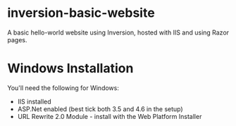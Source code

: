 # inversion-basic-website
A basic hello-world website using Inversion, hosted with IIS and using Razor pages.

# Windows Installation

You'll need the following for Windows:

* IIS installed
* ASP.Net enabled (best tick both 3.5 and 4.6 in the setup)
* URL Rewrite 2.0 Module - install with the Web Platform Installer
